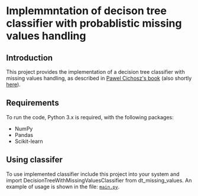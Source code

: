 # Implemmntation of decison tree classifier with probablistic missing values handling

## Introduction
This project provides the implementation of a decision tree classifier with missing values handling, as described in [Pawel Cichosz's book](http://elektron.elka.pw.edu.pl/~pcichosz/SU/) (also shortly [here](docs/UMA_brakujace_wartosci.pdf)).

## Requirements

To run the code, Python 3.x is required, with the following packages:

* NumPy
* Pandas
* Scikit-learn

## Using classifer

To use implemented classifier include this project into your system and import DecisionTreeWithMissingValuesClassifier from dt_missing_values. 
An example of usage is shown in the file: [`main.py`](scripts/main.py). 